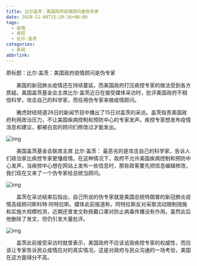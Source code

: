 ```yaml
---
title: 比尔盖茨：美国政府疫情顾问是伪专家
date: 2020-11-08T15:20:16+08:00
tags:
  - 疫情
  - 疾控
  - 比尔·盖茨
categories:
  - 新闻
abbrlink:
---
```


原标题：比尔·盖茨：美国政府疫情顾问是伪专家

　　美国的新冠肺炎疫情还在持续蔓延，而美国政府打压疾控专家的做法受到各方质疑。美国盖茨基金会主席比尔·盖茨近日在接受媒体采访时，批评美国政府不相信科学，攻击自己的科学家，而任用伪专家来做疫情顾问。

　　雅虎财经频道26日的新闻节目中播出了15日对盖茨的采访。盖茨指责美国政府利用政治压力，不让美国疾病控制和预防中心的专家发声。疾控专家想发布疫情消息和建议，都被白宫的顾问们修改过才能发出。

![img](https://cdn.jsdelivr.net/gh/yakeing/Documentation@main/Hexo/images/ff93-kcaeqzx5946661.jpg)

　　美国盖茨基金会联席主席 比尔·盖茨： 最恶劣的是攻击自己的科学家，告诉人们政治家比疾控专家更懂疫情。在这种情况下，政府不允许美国疾病控制和预防中心发声，当疾控中心想在网站上发布一些信息时，那些政客要先把信息编辑修改，我们现在又来了一个伪专家给总统当顾问。

![img](https://cdn.jsdelivr.net/gh/yakeing/Documentation@main/Hexo/images/ff08-kcaeqzx5946662.jpg)

　　盖茨在采访结束后指出，自己所说的伪专家就是美国总统特朗普的新冠肺炎疫情高级顾问斯科特·阿特拉斯。媒体此前报道称，阿特拉斯反对采取流动限制措施和实施大规模检测，近期还曾发文称佩戴口罩对防止病毒传播没有作用。虽然此后他删除了发文，但仍引发大量批评。

![img](https://cdn.jsdelivr.net/gh/yakeing/Documentation@main/Hexo/images/38bc-kcaeqzx5946671.jpg)

　　盖茨此前接受采访时就曾表示，美国政府不应该诋毁疾控专家的权威性，而应该让专家告诉民众疫情应对的真实情况。这是对政府与民众沟通的一场考验，美国在这方面得分不高。